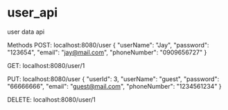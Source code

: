 # user_api
user data api

Methods
POST: localhost:8080/user
{
    "userName": "Jay",
    "password": "123654",
    "email": "jay@mail.com",
    "phoneNumber": "0909656727"
}

GET: localhost:8080/user/1

PUT: localhost:8080/user
{
    "userId": 3,
    "userName": "guest",
    "password": "66666666",
    "email": "guest@mail.com",
    "phoneNumber": "1234561234"
}

DELETE: localhost:8080/user/1
